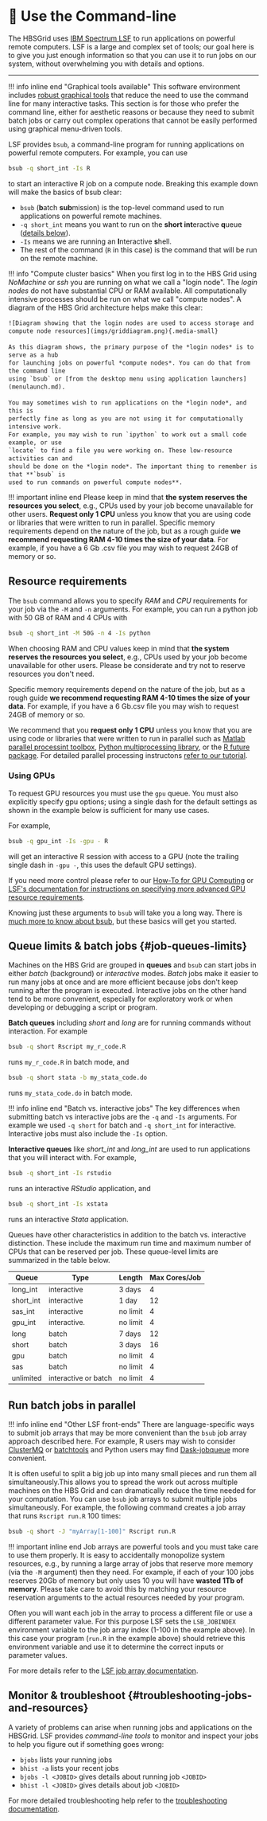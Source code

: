 # 🐚 Use the Command-line

The HBSGrid uses [IBM Spectrum LSF](https://www.ibm.com/docs/en/spectrum-lsf) 
to run applications on powerful remote computers. LSF is a large and complex 
set of tools; our goal here is to give you just enough information so that you
can use it to run jobs on our system, without overwhelming you with details and
options.

---

!!! info inline end "Graphical tools available"
    This software environment includes [robust graphical tools](menulaunch.md)
    that reduce the need to use the command line for many interactive tasks. This
    section is for those who prefer the command line, either for aesthetic reasons or
    because they need to submit batch jobs or carry out complex operations that cannot 
    be easily performed using graphical menu-driven tools.

LSF provides `bsub`, a command-line program for running applications on powerful remote
computers. For example, you can use

``` sh
bsub -q short_int -Is R
```

to start an interactive R job on a compute node. Breaking this example down will
make the basics of bsub clear:

-   `bsub` (**b**atch **sub**mission) is the top-level command used to run applications
    on powerful remote machines.
-   `-q short_int` means you want to run on the **short int**eractive **q**ueue 
([details below](commandline.md#job-queues-limits)).
-   `-Is` means we are running an **I**nteractive **s**hell.
-   The rest of the command (`R` in this case) is the command that will be run on
    the remote machine.

<a name='compute-cluster-basics'></a>
!!! info "Compute cluster basics"
    When you first log in to the HBS Grid using *NoMachine* or *ssh* you are running
    on what we call a "login node". The *login nodes* do not have substantial CPU or
    RAM available. All computationally intensive processes should be run on what we
    call "compute nodes". A diagram of the HBS Grid architecture helps make this
    clear:
     
    ![Diagram showing that the login nodes are used to access storage and compute node resources](imgs/griddiagram.png){.media-small}
     
    As this diagram shows, the primary purpose of the *login nodes* is to serve as a hub 
    for launching jobs on powerful *compute nodes*. You can do that from the command line 
    using `bsub` or [from the desktop menu using application launchers](menulaunch.md).
    
    You may sometimes wish to run applications on the *login node*, and this is
    perfectly fine as long as you are not using it for computationally intensive work.
    For example, you may wish to run `ipython` to work out a small code example, or use
    `locate` to find a file you were working on. These low-resource activities can and
    should be done on the *login node*. The important thing to remember is that **`bsub` is
    used to run commands on powerful compute nodes**.


!!! important inline end
    Please keep in mind that **the system reserves the
    resources you select**, e.g., CPUs used by your job become
    unavailable for other users. **Request only 1 CPU** unless you
    know that you are using code or libraries that were written to run
    in parallel. Specific memory requirements depend on the nature of
    the job, but as a rough guide **we recommend requesting RAM 4-10
    times the size of your data**. For example, if you have a 6 Gb
    .csv file you may wish to request 24GB of memory or so.

## Resource requirements

The `bsub` command allows you to specify *RAM* and *CPU* requirements for your job via the `-M` and `-n` arguments. For example, you can run a python job with 50 GB of RAM
and 4 CPUs with

``` sh
bsub -q short_int -M 50G -n 4 -Is python
```

When choosing RAM and CPU values keep in mind that 
**the system reserves the resources you select**, e.g., CPUs used by your job become unavailable for other users. Please be considerate and try not
to reserve resources you don't need.

Specific memory requirements depend on the nature of the job, but as a rough
guide **we recommend requesting RAM 4-10 times the size of your data**. For
example, if you have a 6 Gb.csv file you may wish to request 24GB of memory or so.

We recommend that you **request only 1 CPU** unless you
know that you are using code or libraries that were written to run
in parallel such as 
[Matlab parallel processint toolbox](https://www.mathworks.com/help/parallel-computing/getting-started-with-parallel-computing-toolbox.html),
[Python multiprocessing library](https://docs.python.org/3/library/multiprocessing.html),
or the [R future package](https://future.futureverse.org/). For detailed parallel
processing instructons [refer to our tutorial](tutorials/scaling-work.md).

### Using GPUs

To request GPU resources you must use the `gpu` queue. You must also explicitly
specify gpu options; using a single dash for the default settings as shown in the
example below is sufficient for many use cases.

For example,

``` sh
bsub -q gpu_int -Is -gpu - R
```
will get an interactive R session with access to a GPU (note the trailing
single dash in `-gpu -`, this uses the default GPU settings).

If you need more control please refer to our [How-To for GPU Computing](tutorials/scaling-work.md#gpu-computing) or [LSF's documentation for instructions
on specifying more advanced GPU resource requirements](https://www.ibm.com/docs/en/spectrum-lsf/10.1.0?topic=jobs-submitting-that-require-gpu-resources).

Knowing just these arguments to `bsub` will take you a long way. There is 
[much more to know about bsub](https://www.ibm.com/support/knowledgecenter/SSWRJV_10.1.0/lsf_command_ref/bsub.heading_options.1.html),
but these basics will get you started.

## Queue limits & batch jobs {#job-queues-limits}

Machines on the HBS Grid are grouped in **queues** and `bsub` can start jobs in either
*batch* (background) or *interactive* modes. *Batch* jobs make it easier to run
many jobs at once and are more efficient because jobs don't keep running after the
program is executed. Interactive jobs on the other hand tend to be more
convenient, especially for exploratory work or when developing or debugging a
script or program.

**Batch queues** including *short* and *long* are for running commands without interaction. For example

``` sh
bsub -q short Rscript my_r_code.R
```

runs `my_r_code.R` in batch mode, and

``` sh
bsub -q short stata -b my_stata_code.do
```

runs `my_stata_code.do` in batch mode.

!!! info inline end "Batch vs. interactive jobs"
    The key differences when submitting batch vs interactive jobs are the `-q` and
    `-Is` arguments. For example we used `-q short` for batch and `-q short_int` for 
    interactive. Interactive jobs must also include the `-Is` option.
    

**Interactive queues** like *short_int* and *long_int* are used to run
applications that you will interact with. For example,

``` sh
bsub -q short_int -Is rstudio
```

runs an interactive *RStudio* application, and

``` sh
bsub -q short_int -Is xstata
```

runs an interactive *Stata* application.

Queues have other characteristics<a name='queue-characteristics'> </a>in addition to the batch vs.
interactive distinction. These include the maximum run time and maximum
number of CPUs that can be reserved per job. These queue-level limits
are summarized in the table below.

 | Queue       | Type                   | Length     | Max Cores/Job   | 
 | ----------- | ---------------------- | ---------- | --------------- | 
 | long_int    | interactive            | 3 days     | 4               | 
 | short_int   | interactive            | 1 day      | 12              | 
 | sas_int     | interactive            | no limit   | 4               | 
 | gpu_int     | interactive.           | no limit   | 4               | 
 | long        | batch                  | 7 days     | 12              | 
 | short       | batch                  | 3 days     | 16              | 
 | gpu         | batch                  | no limit   | 4               | 
 | sas         | batch                  | no limit   | 4               | 
 | unlimited   | interactive or batch   | no limit   | 4               | 


## Run batch jobs in parallel

!!! info inline end "Other LSF front-ends"
    There are language-specific ways to submit job arrays that may be more
    convenient than the `bsub` job array approach described here. For
    example, R users may wish to consider
    [ClusterMQ](https://mschubert.github.io/clustermq/) or
    [batchtools](https://mllg.github.io/batchtools/) and Python
    users may find [Dask-jobqueue](https://jobqueue.dask.org/en/latest/index.html)
    more convenient.

It is often useful to split a big job up into many small pieces and
run them all simultaneously.This allows you to spread the work out
across multiple machines on the HBS Grid and can dramatically reduce
the time needed for your computation. You can use `bsub` job arrays to
submit multiple jobs simultaneously. For example, the following
command creates a job array that runs `Rscript run.R` 100 times:

``` sh
bsub -q short -J "myArray[1-100]" Rscript run.R
```

!!! important inline end
    Job arrays are powerful tools and you must take care to use them properly.
    It is easy to accidentally monopolize system resources, e.g., by running
    a large array of jobs that reserve more memory (via the `-M` argument) then they need.
    For example, if each of your 100 jobs reserves 20Gb of memory but only uses 10 you will
    have **wasted 1Tb of memory**. Please take care to avoid this by matching your resource
    reservation arguments to the actual resources needed by your program.

Often you will want each job in the array to process a different file
or use a different parameter value. For this purpose LSF sets the
`LSB_JOBINDEX` environment variable to the job array index (1-100 in
the example above). In this case your program (`run.R` in the example
above) should retrieve this environment variable and use it to
determine the correct inputs or parameter values.

For more details refer to the [LSF job array documentation](https://www.ibm.com/docs/en/spectrum-lsf/10.1.0?topic=administration-job-arrays).

## Monitor & troubleshoot {#troubleshooting-jobs-and-resources}

A variety of problems can arise when running jobs and applications on
the HBSGrid. LSF provides *command-line tools* to monitor and inspect your jobs
to help you figure out if something goes wrong:

- `bjobs` lists your running jobs
- `bhist -a` lists your recent jobs
- `bjobs -l <JOBID>` gives details about running job `<JOBID>`
- `bhist -l <JOBID>` gives details about job `<JOBID>`

For more detailed troubleshooting help refer to the 
[troubleshooting documentation](trouble.md#troubleshooting-jobs-and-resources).
